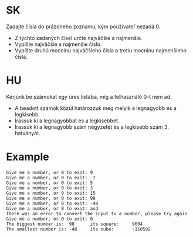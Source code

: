 # SK
Zadajte čísla do prázdneho zoznamu, kým používateľ nezadá 0.
- Z týchto zadaných čísel určte najväčšie a najmenšie.
- Vypíšte najväčšie a najmenšie číslo.
- Vypíšte druhú mocninu najväčšieho čísla a tretiu mocninu najmenšieho čísla.

# HU
Kérjünk be számokat egy üres listába, míg a felhasználó 0-t nem ad.
- A beadott számok közül határozzuk meg melyik a legnagyobb és a legkisebb.
- Írassuk ki a legnagyobbat és a legkisebbet.
- Írassuk ki a legnagyobb szám négyzetét és a legkisebb szám 3. hatványát.

# Example
```
Give me a number, or 0 to exit: 9
Give me a number, or 0 to exit: -7
Give me a number, or 0 to exit: 5
Give me a number, or 0 to exit: 3
Give me a number, or 0 to exit: 15
Give me a number, or 0 to exit: 98
Give me a number, or 0 to exit: -48
Give me a number, or 0 to exit: asd
There was an error to convert the input to a number, please try again
Give me a number, or 0 to exit: 0
The biggest number is:  98      its square:     9604
The smallest number is: -48     its cube:       -110592
```